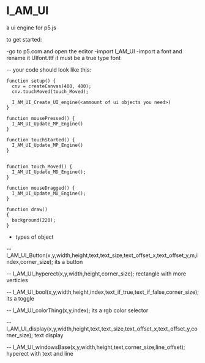 # I_AM_UI
a ui engine for p5.js

to get started:

-go to p5.com and open the editor
-import I_AM_UI
-import a font and rename it UIfont.ttf it must be a true type font

-- your code should look like this:

    function setup() {
      cnv = createCanvas(400, 400);
      cnv.touchMoved(touch_Moved);
  
      I_AM_UI_Create_UI_engine(<ammount of ui objects you need>)
    }

    function mousePressed() {
      I_AM_UI_Update_MP_Engine()
    }

    function touchStarted() {
      I_AM_UI_Update_MP_Engine()
    }


    function touch_Moved() {
      I_AM_UI_Update_MD_Engine(); 
    }

    function mouseDragged() {
      I_AM_UI_Update_MD_Engine(); 
    }
    
    function draw()
    {
      background(220);
    }

- types of object

-- I_AM_UI_Button(x,y,width,height,text,text_size,text_offset_x,text_offset_y,m,index,corner_size);       its a button

-- I_AM_UI_hyperect(x,y,width,height,corner_size);                                                        rectangle with more verticies 

-- I_AM_UI_bool(x,y,width,height,index,text_if_true,text_if_false,corner_size);                           its a toggle

-- I_AM_UI_colorThing(x,y,index);                                                                         its a rgb color selector

-- I_AM_UI_display(x,y,width,height,text,text_size,text_offset_x,text_offset_y,corner_size);              text display

-- I_AM_UI_windowsBase(x,y,width,height,text,corner_size,line_offset);                                    hyperect with text and line

